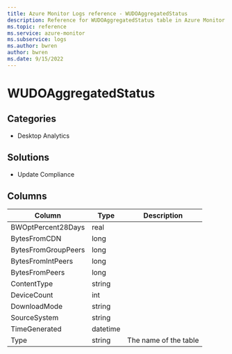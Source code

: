 ```yaml
---
title: Azure Monitor Logs reference - WUDOAggregatedStatus
description: Reference for WUDOAggregatedStatus table in Azure Monitor Logs.
ms.topic: reference
ms.service: azure-monitor
ms.subservice: logs
ms.author: bwren
author: bwren
ms.date: 9/15/2022
---
```


# WUDOAggregatedStatus

 

## Categories

- Desktop Analytics
## Solutions

- Update Compliance




## Columns

| Column | Type | Description |
| --- | --- | --- |
| BWOptPercent28Days | real |  |
| BytesFromCDN | long |  |
| BytesFromGroupPeers | long |  |
| BytesFromIntPeers | long |  |
| BytesFromPeers | long |  |
| ContentType | string |  |
| DeviceCount | int |  |
| DownloadMode | string |  |
| SourceSystem | string |  |
| TimeGenerated | datetime |  |
| Type | string | The name of the table |

